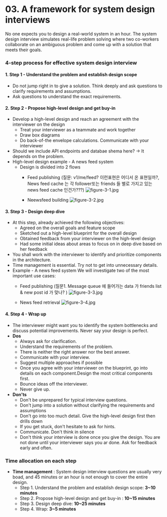 # 03. A framework for system design interviews
No one expects you to design a real-world system in an hour. The system design interview simulates real-life problem solving where two co-workers collaborate on an ambiguous problem and come up with a solution that meets their goals. 
### 4-step process for effective system design interview
#### 1. Step 1 - Understand the problem and establish design scope
- Do not jump right in to give a solution. Think deeply and ask questions to clarify requirements and assumptions.
- Ask questions to understand the exact requirements.
#### 2. Step 2 - Propose high-level design and get buy-in
- Develop a high-level design and reach an agreement with the interviewer on the design
    - Treat your interviewer as a teammate and work together
    - Draw box diagrams
    - Do back-of-the envelope calculations. Communicate with your interviewer
- Should we include API endpoints and databae shema here? -> It depends on the problem.
- High-level design example - A news feed system
    - Design is divided into 2 flows
		- Feed publishing  (질문: v1/me/feed? 이런표현은 어디서 온 표현일까?, News feed cache 는 각 follower또는 friends 들 별로 가지고 있는 news feed cache 인건가???)
		![figure-3-1.jpg](images/figure-3-1.jpg)
		
		- Neewsfeed building
		![figure-3-2.jpg](images/figure-3-2.jpg)
		
#### 3. Step 3 - Design deep dive
- At this step, already achieved the following objectives:
    - Agreed on the overall goals and feature scope
    - Sketched out a high-level blueprint for the overall design
    - Obtained feedback from your interviewer on the high-level design
    - Had some initial ideas about areas to focus on in deep dive based on her feedback
- You shall work with the interviewer to identify and prioritize components in the architecture. 
- Time management is essential. Try not to get into unnecessary details.
- Example - A news feed system
We will investigate two of the most important use cases:
    - Feed publishing  (질문1. Message queue 에 들어가는 data 가 friends list & new post id 가 맞나? )
    ![figure-3-3.jpg](images/figure-3-3.jpg)
	
    - News feed retrieval
    ![figure-3-4.jpg](images/figure-3-4.jpg)
	
#### 4. Step 4 - Wrap up
- The interviewer might want you to identify the system bottlenecks and discuss potential improvements. Never say your design is perfect. 
- **Dos**
    - Always ask for clarification.
    - Understand the requirements of the problem.
    - There is neither the right answer nor the best answer.
    - Communicate with your interview.
    - Suggest multiple approaches if possible
    - Once you agree with your interviewer on the blueprint, go into details on each component.Design the most critical components first.
    - Bounce ideas off the interviewer.
    - Never give up.
- **Don'ts**
    - Don't be unprepared for typical interview questions.
    - Don't jump into a solution without clarifying the requirements and assumptions
    - Don't go into too much detail. Give the high-level design first then drills down
    - If you get stuck, don't hesitate to ask for hints.
    - Communicate. Don't think in silence
    - Don't think your interview is done once you give the design. You are not done until your interviewer says you ar done. Ask for feedback early and often. 
### Time allocation on each step
- **Time management** : System design interview questions are usually very boad, and 45 minutes or an hour is not enough to cover the entire design.
    - Step 1. Understand the problem and establish design scope: **3~10 minutes**
    - Step 2. Propose high-level design and get buy-in : **10~15 minutes**
    - Step 3. Design deep dive: **10~25 minutes**
    - Step 4. Wrap: **3~5 minutes**